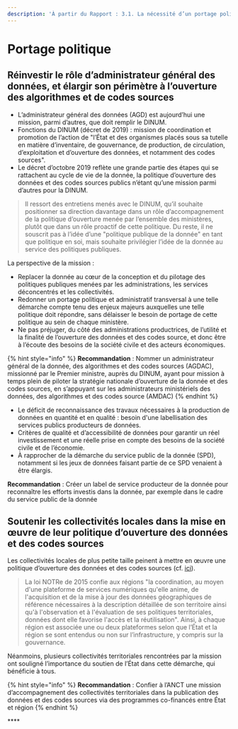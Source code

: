 ```yaml
---
description: 'À partir du Rapport : 3.1. La nécessité d’un portage politique fort'
---
```


# Portage politique

## **Réinvestir le rôle d’administrateur général des données, et élargir son périmètre à l’ouverture des algorithmes et de codes sources**

* L’administrateur général des données \(AGD\) est aujourd’hui une mission, parmi d’autres, que doit remplir le DINUM.
* Fonctions du DINUM \(décret de 2019\) : mission de coordination et promotion de l’action de "l’État et des organismes placés sous sa tutelle en matière d’inventaire, de gouvernance, de production, de circulation, d’exploitation et d’ouverture des données, et notamment des codes sources". 
* Le décret d’octobre 2019 reflète une grande partie des étapes qui se rattachent au cycle de vie de la donnée, la politique d’ouverture des données et des codes sources publics n’étant qu’une mission parmi d’autres pour la DINUM.

> Il ressort des entretiens menés avec le DINUM, qu’il souhaite positionner sa direction davantage dans un rôle d’accompagnement de la politique d’ouverture menée par l’ensemble des ministères, plutôt que dans un rôle proactif de cette politique. Du reste, il ne souscrit pas à l’idée d’une "politique publique de la donnée" en tant que politique en soi, mais souhaite privilégier l’idée de la donnée au service des politiques publiques.

La perspective de la mission :

* Replacer la donnée au cœur de la conception et du pilotage des politiques publiques menées par les administrations, les services déconcentrés et les collectivités.
* Redonner un portage politique et administratif transversal à une telle démarche compte tenu des enjeux majeurs auxquelles une telle politique doit répondre, sans délaisser le besoin de portage de cette politique au sein de chaque ministère. 
* Ne pas préjuger, du côté des administrations productrices, de l’utilité et la finalité de l’ouverture des données et des codes source, et donc être à l’écoute des besoins de la société civile et des acteurs économiques.

{% hint style="info" %}
**Recommandation** : Nommer un administrateur général de la donnée, des algorithmes et des codes sources \(AGDAC\), missionné par le Premier ministre, auprès du DINUM, ayant pour mission à temps plein de piloter la stratégie nationale d’ouverture de la donnée et des codes sources, en s’appuyant sur les administrateurs ministériels des données, des algorithmes et des codes source \(AMDAC\)
{% endhint %}

* Le déficit de reconnaissance des travaux nécessaires à la production de données en quantité et en qualité : besoin d'une labellisation des services publics producteurs de données. 
* Critères de qualité et d’accessibilité de données pour garantir un réel investissement et une réelle prise en compte des besoins de la société civile et de l’économie. 
* À rapprocher de la démarche du service public de la donnée \(SPD\), notamment si les jeux de données faisant partie de ce SPD venaient à être élargis.

**Recommandation** : Créer un label de service producteur de la donnée pour reconnaître les efforts investis dans la donnée, par exemple dans le cadre du service public de la donnée

## **Soutenir les collectivités locales dans la mise en œuvre de leur politique d’ouverture des données et des codes sources**

Les collectivités locales de plus petite taille peinent à mettre en œuvre une politique d’ouverture des données et des codes sources \(cf. [ici](ouverture-de-donnees.md)\).

> La loi NOTRe de 2015 confie aux régions "la coordination, au moyen d'une plateforme de services numériques qu'elle anime, de l'acquisition et de la mise à jour des données géographiques de référence nécessaires à la description détaillée de son territoire ainsi qu'à l'observation et à l'évaluation de ses politiques territoriales, données dont elle favorise l'accès et la réutilisation". Ainsi, à chaque région est associée une ou deux plateformes selon que l’État et la région se sont entendus ou non sur l’infrastructure, y compris sur la gouvernance.

Néanmoins, plusieurs collectivités territoriales rencontrées par la mission ont souligné l’importance du soutien de l’État dans cette démarche, qui bénéficie à tous. 

{% hint style="info" %}
**Recommandation** : Confier à l’ANCT une mission d’accompagnement des collectivités territoriales dans la publication des données et des codes sources via des programmes co-financés entre État et région
{% endhint %}

\*\*\*\*

